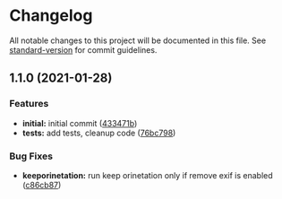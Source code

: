 # Changelog

All notable changes to this project will be documented in this file. See [standard-version](https://github.com/conventional-changelog/standard-version) for commit guidelines.

## 1.1.0 (2021-01-28)


### Features

* **initial:** initial commit ([433471b](https://github.com/filestack/js-filestack-tools/commit/433471b2da2026bcd57dd68c62c7c094b21a2767))
* **tests:** add tests, cleanup code ([76bc798](https://github.com/filestack/js-filestack-tools/commit/76bc798661aff7931e1e9900b27c7fa62b9a7cb1))


### Bug Fixes

* **keeporinetation:** run keep orinetation only if remove exif is enabled ([c86cb87](https://github.com/filestack/js-filestack-tools/commit/c86cb8742381887ba9abbee2e202af80c140464f))
